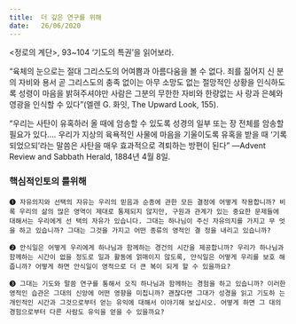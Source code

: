 ```yaml
---
title:  더 깊은 연구를 위해
date:   26/06/2020
---
```


<정로의 계단>, 93~104 ‘기도의 특권’을 읽어보라.

“육체의 눈으로는 절대 그리스도의 어여쁨과 아름다움을 볼 수 없다. 죄를 짊어지
신 분의 자비와 용서 곧 그리스도의 충족 없이는 아무 소망도 없는 절망적인 상황을
인식하도록 성령이 마음을 밝혀주셔야만 사람은 그분의 무한한 자비와 한량없는 사
랑과 은혜와 영광을 인식할 수 있다”(엘렌 G. 화잇, The Upward Look, 155).

“우리는 사탄이 유혹하러 올 때에 암송할 수 있도록 성경의 일부 또는 장 전체를
암송할 필요가 있다.… 우리가 지상의 육욕적인 사물에 마음을 기울이도록 유혹을
받을 때 ‘기록되었으되’라는 말씀은 사탄을 매우 효과적으로 격퇴하는 방편이 된다”
―Advent Review and Sabbath Herald, 1884년 4월 8일.

### 핵심적인토의 를위해

`➊ 자유의지와 선택의 자유는 우리의 믿음과 순종에 관한 모든 결정에
어떻게 작용합니까? 비록 우리의 삶의 많은 영역이 제대로 통제되지
않지만, 구원과 관계가 있는 중요한 문제들에 대해서는 우리에게 선
택의 자유가 있습니다. 그대는 하나님이 주신 자유의지를 가지고 무
엇을 하고 있습니까? 그대는 그것을 가지고 어떤 종류의 영적인 결
정을 내리고 있습니까?`

`➋ 안식일은 어떻게 우리에게 하나님과 함께하는 경건의 시간을 제공합니까? 우리가 하나님과
함께하는 시간이 없을 정도로 일과 활동에 얽매이지 않도록, 안식일은 어떻게 우리를 보호
해 줍니까? 어떻게 하면 안식일이 영적으로 더 큰 복이 되게 할 수 있을까요?`

`➌ 그대는 기도와 말씀 연구를 통해서 오직 하나님과 함께하는 경험을 하고 있습니까? 이러한
영적인 습관은 그대의 신앙에 어떤 영향을 미칩니까? 괜찮다면 그대가 성경을 읽고 기도하
는 개인적인 시간과 그것으로부터 얻는 유익에 대해서 이야기해 보십시오. 어떻게 하면 그
대의 경험으로부터 다른 사람도 유익을 얻을 수 있을까요?`